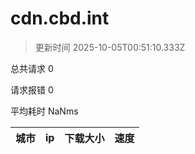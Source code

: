 
  # cdn.cbd.int

  > 更新时间 2025-10-05T00:51:10.333Z
  
  总共请求 0

  请求报错 0

  平均耗时 NaNms

|城市|ip|下载大小|速度|
|-----|----------|---|---|

  